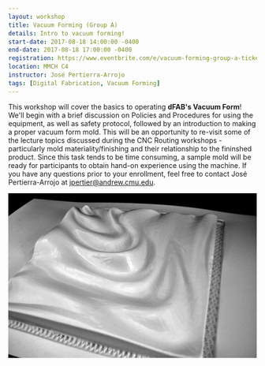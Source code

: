 ```yaml
---
layout: workshop
title: Vacuum Forming (Group A)
details: Intro to vacuum forming!
start-date: 2017-08-18 14:00:00 -0400
end-date: 2017-08-18 17:00:00 -0400
registration: https://www.eventbrite.com/e/vacuum-forming-group-a-tickets-36914525339
location: MMCH C4
instructor: José Pertierra-Arrojo
tags: [Digital Fabrication, Vacuum Forming]
---
```


This workshop will cover the basics to operating **dFAB's Vacuum Form**! We'll begin with a brief discussion on Policies and Procedures for using the equipment, as well as safety protocol, followed by an introduction to making a proper vacuum form mold. This will be an opportunity to re-visit some of the lecture topics discussed during the CNC Routing workshops - particularly mold materiality/finishing and their relationship to the fininshed product. Since this task tends to be time consuming, a sample mold will be ready for participants to obtain hand-on experience using the machine. If you have any questions prior to your enrollment, feel free to contact José Pertierra-Arrojo at [jpertier@andrew.cmu.edu](mailto:jpertier@andrew.cmu.edu).

![Vacuum Form](/img/workshops/cnc2.jpg)

